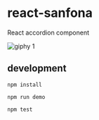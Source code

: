 # react-sanfona

React accordion component

![giphy 1](https://cloud.githubusercontent.com/assets/38787/8015584/2883817e-0bda-11e5-9662-b7daf40e8c27.gif)

## development

```
npm install

npm run demo

npm test
```
